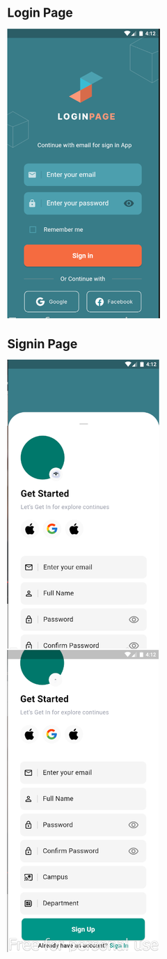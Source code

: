 <p align="left">
<h1>Login Page</h1>
<img src="apppic/Capture1.PNG"/>

</p>
<h1>Signin Page</h1>
<p>

<img src="apppic/Capture2.PNG"/>
<img src="apppic/Capture3.PNG"/>
</p>
